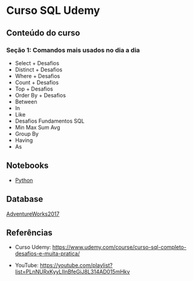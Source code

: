 # Curso SQL Udemy

## Conteúdo do curso
### Seção 1: Comandos mais usados no dia a dia
- Select + Desafios
- Distinct + Desafios
- Where + Desafios
- Count + Desafios
- Top + Desafios
- Order By + Desafios
- Between
- In
- Like
- Desafios Fundamentos SQL
- Min Max Sum Avg
- Group By
- Having
- As

## Notebooks
- [Python](/notebooks/python/)

## Database
[AdventureWorks2017](https://github.com/Microsoft/sql-server-samples/releases/download/adventureworks/AdventureWorks2017.bak)

## Referências
- Curso Udemy: https://www.udemy.com/course/curso-sql-completo-desafios-e-muita-pratica/

- YouTube: https://youtube.com/playlist?list=PLnNURxKyyLIInBfeGiJ8L314AD015mHkv

